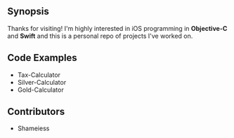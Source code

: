 ## Synopsis

Thanks for visiting! I'm highly interested in iOS programming in **Objective-C** and **Swift** and this is a personal repo of projects I've worked on.


## Code Examples
- Tax-Calculator
- Silver-Calculator
- Gold-Calculator


## Contributors

- Shameiess

